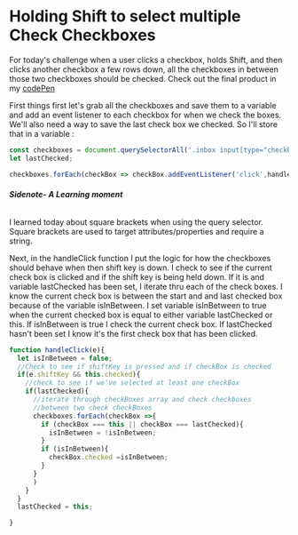 # Holding Shift to select multiple Check Checkboxes

For today's challenge when a user clicks a checkbox, holds Shift, and then clicks another checkbox a few rows down, all the checkboxes in between those two checkboxes should be checked. Check out the final product in my [codePen](https://codepen.io/knapii-developer/pen/pYgzeY)

First things first let's grab all the checkboxes and save them to a variable and add an event listener to each checkbox for when we check the boxes. We'll also need a way to save the last check box we checked. So I'll store that in a variable :

``` JavaScript
const checkboxes = document.querySelectorAll('.inbox input[type="checkbox"]');
let lastChecked;

checkboxes.forEach(checkBox => checkBox.addEventListener('click',handleClick));
```
###### **Sidenote- A Learning moment**

I learned today about square brackets when using the query selector. Square brackets are used to target attributes/properties and require a string.


Next, in the handleClick function I put the logic for how the checkboxes should behave when then shift key is down. I check to see if the current check box is clicked and if the shift key is being held down. If it is and variable lastChecked has been set, I iterate thru each of the check boxes. I know the current check box is between the start and and last checked box because of the variable isInBetween. I set variable isInBetween to true when the current checked box is equal to either variable lastChecked or this. If isInBetween is true I check the current check box. If lastChecked hasn't been set I know it's the first check box that has been clicked.

``` JavaScript
function handleClick(e){
  let isInBetween = false;
  //Check to see if shiftKey is pressed and if checkBox is checked
  if(e.shiftKey && this.checked){
    //check to see if we've selected at least one checkBox
    if(lastChecked){
      //iterate through checkBoxes array and check checkboxes
      //between two check checkBoxes
      checkboxes.forEach(checkBox =>{
        if (checkBox === this || checkBox === lastChecked){
          isInBetween = !isInBetween;
        }
        if (isInBetween){
          checkBox.checked =isInBetween;
        }
      }
      )
    }
  }
  lastChecked = this;

}
```

